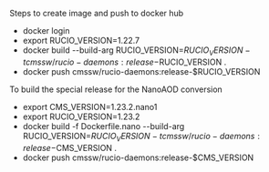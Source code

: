 Steps to create image and push to docker hub

* docker login
* export RUCIO_VERSION=1.22.7
* docker build  --build-arg RUCIO_VERSION=$RUCIO_VERSION -t cmssw/rucio-daemons:release-$RUCIO_VERSION .
* docker push cmssw/rucio-daemons:release-$RUCIO_VERSION

To build the special release for the NanoAOD conversion

* export CMS_VERSION=1.23.2.nano1
* export RUCIO_VERSION=1.23.2
* docker build -f Dockerfile.nano --build-arg RUCIO_VERSION=$RUCIO_VERSION -t cmssw/rucio-daemons:release-$CMS_VERSION .
* docker push cmssw/rucio-daemons:release-$CMS_VERSION

